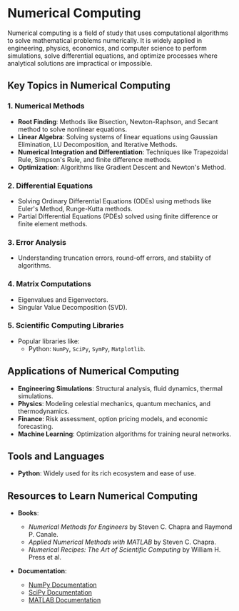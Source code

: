 # Numerical Computing

Numerical computing is a field of study that uses computational algorithms to solve mathematical problems numerically. It is widely applied in engineering, physics, economics, and computer science to perform simulations, solve differential equations, and optimize processes where analytical solutions are impractical or impossible.

## Key Topics in Numerical Computing

### 1. **Numerical Methods**
   - **Root Finding**: Methods like Bisection, Newton-Raphson, and Secant method to solve nonlinear equations.
   - **Linear Algebra**: Solving systems of linear equations using Gaussian Elimination, LU Decomposition, and Iterative Methods.
   - **Numerical Integration and Differentiation**: Techniques like Trapezoidal Rule, Simpson's Rule, and finite difference methods.
   - **Optimization**: Algorithms like Gradient Descent and Newton's Method.

### 2. **Differential Equations**
   - Solving Ordinary Differential Equations (ODEs) using methods like Euler's Method, Runge-Kutta methods.
   - Partial Differential Equations (PDEs) solved using finite difference or finite element methods.

### 3. **Error Analysis**
   - Understanding truncation errors, round-off errors, and stability of algorithms.

### 4. **Matrix Computations**
   - Eigenvalues and Eigenvectors.
   - Singular Value Decomposition (SVD).

### 5. **Scientific Computing Libraries**
   - Popular libraries like:
     - Python: `NumPy`, `SciPy`, `SymPy`, `Matplotlib`.

## Applications of Numerical Computing

- **Engineering Simulations**: Structural analysis, fluid dynamics, thermal simulations.
- **Physics**: Modeling celestial mechanics, quantum mechanics, and thermodynamics.
- **Finance**: Risk assessment, option pricing models, and economic forecasting.
- **Machine Learning**: Optimization algorithms for training neural networks.

## Tools and Languages

- **Python**: Widely used for its rich ecosystem and ease of use.

## Resources to Learn Numerical Computing

- **Books**:
  - *Numerical Methods for Engineers* by Steven C. Chapra and Raymond P. Canale.
  - *Applied Numerical Methods with MATLAB* by Steven C. Chapra.
  - *Numerical Recipes: The Art of Scientific Computing* by William H. Press et al.

- **Documentation**:
  - [NumPy Documentation](https://numpy.org/doc/stable/)
  - [SciPy Documentation](https://scipy.org/)
  - [MATLAB Documentation](https://www.mathworks.com/help.html)
